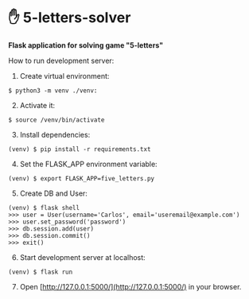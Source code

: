 # ✋ 5-letters-solver
**Flask application for solving game "5-letters"**

How to run development server:

1. Create virtual environment:
```
$ python3 -m venv ./venv:
```

2. Activate it:
```
$ source /venv/bin/activate
```

3. Install dependencies:
```
(venv) $ pip install -r requirements.txt
```

4. Set the FLASK_APP environment variable:
```
(venv) $ export FLASK_APP=five_letters.py
```

5. Create DB and User:
```
(venv) $ flask shell
>>> user = User(username='Carlos', email='useremail@example.com')
>>> user.set_password('password')
>>> db.session.add(user)
>>> db.session.commit()
>>> exit()
```

6. Start development server at localhost:
```
(venv) $ flask run
```

7. Open [http://127.0.0.1:5000/](http://127.0.0.1:5000/) in your browser.